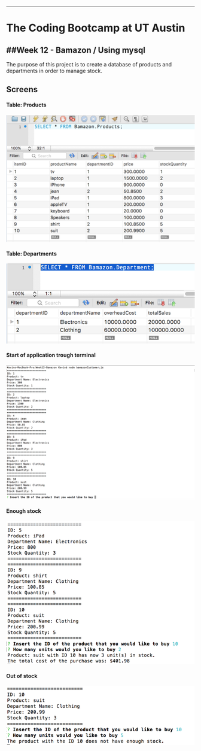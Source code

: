 -----------------------------------------
# The Coding Bootcamp at UT Austin

##Week 12 - Bamazon / Using mysql
-----------------------------------------
The purpose of this project is to create a database of products and departments in order to manage stock.

## Screens
#### Table: Products
![Image of Products](screens/01.png)
#### Table: Departments
![Image of Departments](screens/02.png)
#### Start of application trough terminal
![Image of app](screens/03.png)
#### Enough stock
![Image of stock](screens/04.png)
#### Out of stock
![Image of OutOfStock](screens/05.png)